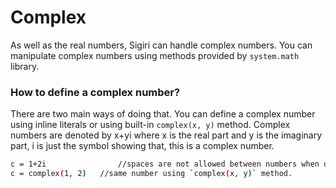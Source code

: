 # Complex
As well as the real numbers, Sigiri can handle complex numbers. You can manipulate complex numbers using methods provided by `system.math` library.

### How to define a complex number?
There are two main ways of doing that. You can define a complex number using inline literals or using built-in `complex(x, y)` method. 
Complex numbers are denoted by x+yi where x is the real part and y is the imaginary part, i is just the symbol showing that, this is a complex number.
```sh
c = 1+2i			    //spaces are not allowed between numbers when defining complex numbers.
c = complex(1, 2)	//same number using `complex(x, y)` method.
```
